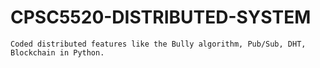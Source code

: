 # CPSC5520-DISTRIBUTED-SYSTEM
	Coded distributed features like the Bully algorithm, Pub/Sub, DHT, Blockchain in Python.
